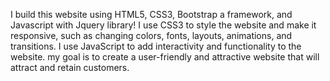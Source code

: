I build this website using 
HTML5, CSS3, Bootstrap a framework, and Javascript with Jquery library!
I use CSS3 to style the website and make it responsive, such as changing colors, fonts, layouts, animations, and transitions.
I use JavaScript to add interactivity and functionality to the website.
my goal is to create a user-friendly and attractive website that will attract and retain customers.
